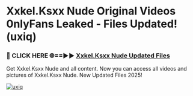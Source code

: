 # Xxkel.Ksxx Nude Original Videos 0nlyFans Leaked - Files Updated! (uxiq)

<h3>🔴 CLICK HERE 🌐==►► <a href="https://tinyurl.com/5h6xmrr3" rel="nofollow">Xxkel.Ksxx Nude Updated Files</a></h3>

Get Xxkel.Ksxx Nude and all content. Now you can access all videos and pictures of Xxkel.Ksxx Nude. New Updated Files 2025!

[![uxiq](https://i.imgur.com/KVD873Z.gif)](https://tinyurl.com/5h6xmrr3)
